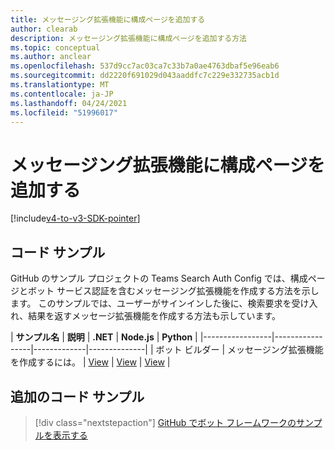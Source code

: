 ```yaml
---
title: メッセージング拡張機能に構成ページを追加する
author: clearab
description: メッセージング拡張機能に構成ページを追加する方法
ms.topic: conceptual
ms.author: anclear
ms.openlocfilehash: 537d9cc7ac03ca7c33b7a0ae4763dbaf5e96eab6
ms.sourcegitcommit: dd2220f691029d043aaddfc7c229e332735acb1d
ms.translationtype: MT
ms.contentlocale: ja-JP
ms.lasthandoff: 04/24/2021
ms.locfileid: "51996017"
---
```

# <a name="add-a-configuration-page-to-your-messaging-extension"></a>メッセージング拡張機能に構成ページを追加する

[!include[v4-to-v3-SDK-pointer](~/includes/v4-to-v3-pointer-me.md)]

## <a name="code-sample"></a>コード サンプル

GitHub のサンプル プロジェクトの Teams Search Auth Config では、構成ページとボット サービス認証を含むメッセージング拡張機能を作成する方法を示します。 このサンプルでは、ユーザーがサインインした後に、検索要求を受け入れ、結果を返すメッセージ拡張機能を作成する方法も示しています。

| **サンプル名** | **説明** | **.NET** | **Node.js** | **Python** |
|-----------------|-----------------|-------------|--------------|
| ボット ビルダー | メッセージング拡張機能を作成するには。 | [View](https://github.com/microsoft/BotBuilder-Samples/tree/master/samples/csharp_dotnetcore/52.teams-messaging-extensions-search-auth-config) | [View](https://github.com/microsoft/BotBuilder-Samples/tree/master/samples/javascript_nodejs/52.teams-messaging-extensions-search-auth-config) | [View]( https://github.com/microsoft/BotBuilder-Samples/tree/main/samples/python/50.teams-messaging-extension-search) |

## <a name="additional-code-sample"></a>追加のコード サンプル

> [!div class="nextstepaction"]
> [GitHub でボット フレームワークのサンプルを表示する](https://github.com/microsoft/BotBuilder-Samples)
